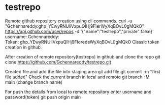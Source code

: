 # testrepo
Remote github repository creation using cli commands.
curl -u "Gchennareddy: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" https://api.github.com/user/repos -d '{"name":"testrepo","private":false}'
username: Gchennareddy:  
Token:  ghp_YEwyRNUliVxpuQIHj9FIeredeWyXqBOvL0gMQkO
Classic token creation in github.

 
After creation of remote repository(testrepo) in github and clone the repo
  git clone https://github.com/Gchennareddy/testrepo.git

Created file and add the file into staging area
   git add file
   git commit -m "first file added"
Check the current branch in local and remote
    git branch -M main (change branch name)
 
For push the details from local to remote repository enter username and password(token)
   git push origin main
 



